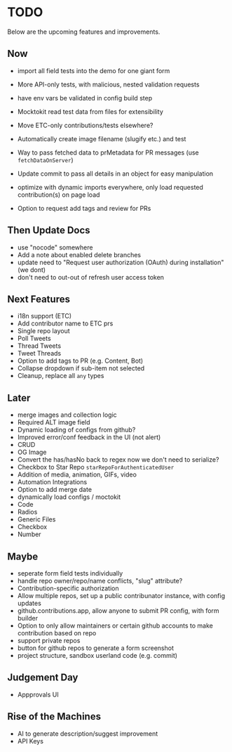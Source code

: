# TODO

Below are the upcoming features and improvements.

## Now

- import all field tests into the demo for one giant form
- More API-only tests, with malicious, nested validation requests
- have env vars be validated in config build step

- Mocktokit read test data from files for extensibility
- Move ETC-only contributions/tests elsewhere?

- Automatically create image filename (slugify etc.) and test
- Way to pass fetched data to prMetadata for PR messages (use `fetchDataOnServer`)
- Update commit to pass all details in an object for easy manipulation
- optimize with dynamic imports everywhere, only load requested contribution(s) on page load
- Option to request add tags and review for PRs

## Then Update Docs

- use "nocode" somewhere
- Add a note about enabled delete branches
- update need to "Request user authorization (OAuth) during installation" (we dont)
- don't need to out-out of refresh user access token

## Next Features

- i18n support (ETC)
- Add contributor name to ETC prs
- Single repo layout
- Poll Tweets
- Thread Tweets
- Tweet Threads
- Option to add tags to PR (e.g. Content, Bot)
- Collapse dropdown if sub-item not selected
- Cleanup, replace all `any` types

## Later

- merge images and collection logic
- Required ALT image field
- Dynamic loading of configs from github?
- Improved error/conf feedback in the UI (not alert)
- CRUD
- OG Image
- Convert the has/hasNo back to regex now we don't need to serialize?
- Checkbox to Star Repo `starRepoForAuthenticatedUser`
- Addition of media, animation, GIFs, video
- Automation Integrations
- Option to add merge date
- dynamically load configs / moctokit
- Code
- Radios
- Generic Files
- Checkbox
- Number

## Maybe

- seperate form field tests individually
- handle repo owner/repo/name conflicts, "slug" attribute?
- Contribution-specific authorization
- Allow multiple repos, set up a public contribunator instance, with config updates
- github.contributions.app, allow anyone to submit PR config, with form builder
- Option to only allow maintainers or certain github accounts to make contribution based on repo
- support private repos
- button for github repos to generate a form screenshot
- project structure, sandbox userland code (e.g. commit)

## Judgement Day

- Appprovals UI

## Rise of the Machines

- AI to generate description/suggest improvement
- API Keys
